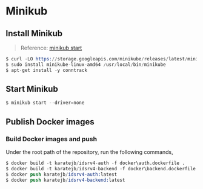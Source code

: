 # Minikub

## Install Minikub

> Reference: [minikub start](https://minikube.sigs.k8s.io/docs/start/)

```s
$ curl -LO https://storage.googleapis.com/minikube/releases/latest/minikube-linux-amd64
$ sudo install minikube-linux-amd64 /usr/local/bin/minikube
$ apt-get install -y conntrack 
```

## Start Minikub

```s
$ minikub start --driver=none
```


## Publish Docker images


### Build Docker images and push

Under the root path of the repository, run the following commands,

```s
$ docker build -t karatejb/idsrv4-auth -f docker\auth.dockerfile .
$ docker build -t karatejb/idsrv4-backend -f docker\backend.dockerfile .
$ docker push karatejb/idsrv4-auth:latest
$ docker push karatejb/idsrv4-backend:latest
```

